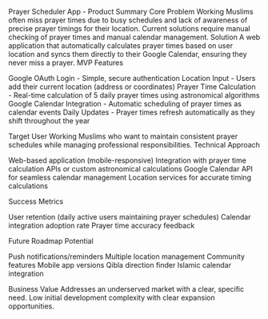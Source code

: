 Prayer Scheduler App - Product Summary
Core Problem
Working Muslims often miss prayer times due to busy schedules and lack of awareness of precise prayer timings for their location. Current solutions require manual checking of prayer times and manual calendar management.
Solution
A web application that automatically calculates prayer times based on user location and syncs them directly to their Google Calendar, ensuring they never miss a prayer.
MVP Features

Google OAuth Login - Simple, secure authentication
Location Input - Users add their current location (address or coordinates)
Prayer Time Calculation - Real-time calculation of 5 daily prayer times using astronomical algorithms
Google Calendar Integration - Automatic scheduling of prayer times as calendar events
Daily Updates - Prayer times refresh automatically as they shift throughout the year

Target User
Working Muslims who want to maintain consistent prayer schedules while managing professional responsibilities.
Technical Approach

Web-based application (mobile-responsive)
Integration with prayer time calculation APIs or custom astronomical calculations
Google Calendar API for seamless calendar management
Location services for accurate timing calculations

Success Metrics

User retention (daily active users maintaining prayer schedules)
Calendar integration adoption rate
Prayer time accuracy feedback

Future Roadmap Potential

Push notifications/reminders
Multiple location management
Community features
Mobile app versions
Qibla direction finder
Islamic calendar integration

Business Value
Addresses an underserved market with a clear, specific need. Low initial development complexity with clear expansion opportunities.
